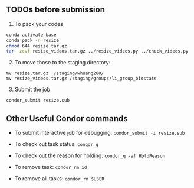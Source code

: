 ## TODOs before submission

1. To pack your codes

```sh
conda activate base
conda pack -n resize
chmod 644 resize.tar.gz
tar -zcvf resize_videos.tar.gz ../resize_videos.py ../check_videos.py
```

2. To move those to the staging directory:

```
mv resize.tar.gz  /staging/whuang288/
mv resize_videos.tar.gz /staging/groups/li_group_biostats
```

3. Submit the job

`condor_submit resize.sub`

## Other Useful Condor commands

- To submit interactive job for debugging: `condor_submit -i resize.sub`

- To check out task status: `conqor_q`

- To check out the reason for holding: `condor_q -af HoldReason`

- To remove task:  `condor_rm id`

- To remove all tasks: `condor_rm $USER`
